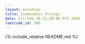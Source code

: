 ```yaml
---
layout: solution
title: Isomorphic Strings
date: Fri Feb 26 21:20:00 PST 2016
leetcode_id: 205
---
```

{% include_relative README.md %}
